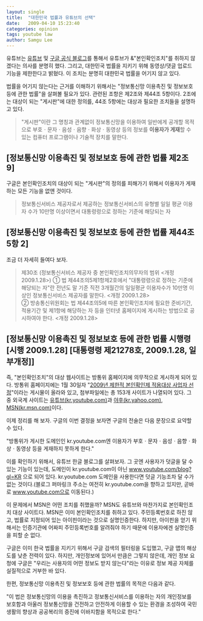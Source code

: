 ```yaml
---
layout: single
title:  "대한민국 법률과 유튜브의 선택"
date:   2009-04-10 15:23:40
categories: opinion
tags: youtube law
author: Samgu Lee
---
```

유튜브는 [유튜브](http://www.youtube.com/blog?gl=KR&hl=ko&entry=MTDoL1s-6Bg) 및 [구글 공식 블로그](http://googlekoreablog.blogspot.com/2009/04/blog-post_07.html)를 통해서 유튜브가 &"본인확인조치"를 취하지 않겠다는 의사를 분명히 했다. 그리고, 대한민국 법률을 지키기 위해 동영상/댓글 업로드 기능을 제한한다고 밝혔다. 이 조치는 분명히 대한민국 법률을 어기지 않고 있다.

법률을 어기지 않는다는 근거를 이해하기 위해서는 "정보통신망 이용촉진 및 정보보호 등에 관한 법률"을 살펴볼 필요가 있다. 관련된 조항은 제2조와 제44조 5항이다. 2조에는 대상이 되는 "게시판"에 대한 정의를, 44조 5항에는 대상과 필요한 조치들을 설명하고 있다.

> "게시판"이란 그 명칭과 관계없이 정보통신망을 이용하여 일반에게 공개할 목적으로 부호ㆍ문자ㆍ음성ㆍ음향ㆍ화상ㆍ동영상 등의 정보를 **이용자가 게재**할 수 있는 컴퓨터 프로그램이나 기술적 장치를 말한다.

## [정보통신망 이용촉진 및 정보보호 등에 관한 법률 제2조 9]

구글은 본인확인조치의 대상이 되는 "게시판"의 정의를 피해가기 위해서 이용자가 게재하는 모든 기능을 없앤 것이다.

> 정보통신서비스 제공자로서 제공하는 정보통신서비스의 유형별 일일 평균 이용자 수가 10만명 이상이면서 대통령령으로 정하는 기준에 해당되는 자

## [정보통신망 이용촉진 및 정보보호 등에 관한 법률 제44조 5항 2]

조금 더 자세히 들여다 보자.

> 제30조 (정보통신서비스 제공자 중 본인확인조치의무자의 범위 <개정 2009.1.28>) ① 법 제44조의5제1항제2호에서 "대통령령으로 정하는 기준에 해당되는 자"란 전년도 말 기준 직전 3개월간의 일일평균 이용자수가 10만명 이상인 정보통신서비스 제공자를 말한다. <개정 2009.1.28>  
> ② 방송통신위원회는 법 제44조의5에 따른 본인확인조치에 필요한 준비기간, 적용기간 및 제1항에 해당하는 자 등을 인터넷 홈페이지에 게시하는 방법으로 공시하여야 한다. <개정 2009.1.28>

## [정보통신망 이용촉진 및 정보보호 등에 관한 법률 시행령[시행 2009.1.28] [대통령령 제21278호, 2009.1.28, 일부개정]]

즉, "본인확인조치"의 대상 웹사이트는 방통위 홈페이지에 의무적으로 게시하게 되어 있다. 방통위 홈페이지에는 1월 30일자 "[2009년 제한적 본인확인제 적용대상 사업자 선정](http://www.mic.go.kr/user.tdf?a=user.board.BoardApp&c=2002&board_id=KCC_02_02&seq=328&bad=&ctx=&isSearch=true&npp=10&cp=1&pg=1&mc=P_02_02)"이라는 게시물이 올라와 있고, 첨부파일에는 총 153개 사이트가 나열되어 있다. 그 중 외국계 사이트는 [유튜브(kr.youtube.com)](http://kr.youtube.com)과 [야후(kr.yahoo.com)](http://kr.yahoo.com), [MSN(kr.msn.com)](http://kr.msn.com)이다.

이제 정리를 해 보자. 구글의 이번 결정을 보자면 구글의 전술은 다음 문장으로 요약할 수 있다.

"방통위가 게시한 도메인인 kr.youtube.com엔 이용자가 부호ㆍ문자ㆍ음성ㆍ음향ㆍ화상ㆍ동영상 등을 게재하지 못하게 한다."

이를 확인하기 위해서, 유튜브 한글 블로그를 살펴보자. 그 곳엔 사용자가 덧글을 달 수 있는 기능이 있는데, 도메인이 kr.youtube.com이 아닌 www.youtube.com/blog?gl=KR 으로 되어 있다. kr.youtube.com 도메인을 사용한다면 덧글 기능조차 달 수가 없는 것이다.(블로그 퍼마링크 주소는 여전히 kr.youtube.com을 향하고 있지만, 곧바로 www.youtube.com으로 이동된다.)

이 문제에서 MSN은 어떤 조치를 취했을까? MSN도 유튜브와 마찬가지로 본인확인조치 대상 사이트다. MSN은 이미 본인확인조치를 취하고 있다. 주민등록번호로 하진 않고, 법률로 지정되어 있는 아이핀이라는 것으로 실명인증한다. 하지만, 아이핀을 얻기 위해서는 인증기관에 어짜피 주민등록번호를 알려줘야 하기 때문에 이용자에겐 실명인증을 피할 순 없다.

구글은 이미 한국 법률을 지키기 위해서 구글 검색의 필터링을 도입했고, 구글 맵의 해상도를 낮춘 전력이 있다. 하지만, 개인정보에 있어서 만큼은 그렇지 않은데, 개인 정보 요청에 구글은 "우리는 사용자의 어떤 정보도 받지 않는다"라는 이유로 정보 제공 자체를 실질적으로 거부한 바 있다.

한편, 정보통신망 이용촉진 및 정보보호 등에 관한 법률의 목적은 다음과 같다.

"이 법은 정보통신망의 이용을 촉진하고 정보통신서비스를 이용하는 자의 개인정보를 보호함과 아울러 정보통신망을 건전하고 안전하게 이용할 수 있는 환경을 조성하여 국민생활의 향상과 공공복리의 증진에 이바지함을 목적으로 한다."

